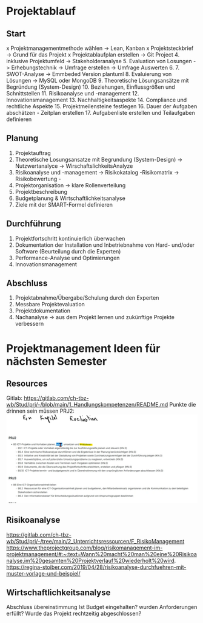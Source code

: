 # Projektablauf

## Start

x Projektmanagementmethode wählen -> Lean, Kanban
x Projektsteckbrief -> Grund für das Projekt
x Projektablaufplan erstellen -> Git Project
4. inklusive Projektumfeld -> Stakeholderanalyse
5. Evaluation von Losungen -> Erhebungstechnik -> Umfrage erstellen -> Umfrage Auswerten
6. 
7. SWOT-Analyse -> Emmbeded Version plantuml
8. Evaluierung von Lösungen -> MySQL oder MongoDB
9. Theoretische Lösungsansätze mit Begründung (System-Design)
10. Beziehungen, Einflussgrößen und Schnittstellen
11. Risikoanalyse und -management
12. Innovationsmanagement
13. Nachhaltigkeitsaspekte
14. Compliance und rechtliche Aspekte
15. Projektmeilensteine festlegen
16. Dauer der Aufgaben abschätzen - Zeitplan erstellen
17. Aufgabenliste erstellen und Teilaufgaben definieren

## Planung

1. Projektauftrag
2. Theoretische Losungsansatze mit Begrundung (System-Design) -> Nutzwertanalyce -> WirschaftslichkeitsAnalyze
3. Risikoanalyse und -management -> Risikokatalog  -Risikomatrix -> Risikobewertung -
4. Projektorganisation -> klare Rollenverteilung
5. Projektbeschreibung
6. Budgetplanung & Wirtschaftlichkeitsanalyse
7. Ziele mit der SMART-Formel definieren

## Durchführung

1. Projektfortschritt kontinuierlich überwachen
2. Dokumentation der Installation und Inbetriebnahme von Hard- und/oder Software (Beurteilung durch die Experten)
3. Performance-Analyse und Optimierungen
4. Innovationsmanagement

## Abschluss

1. Projektabnahme/Übergabe/Schulung durch den Experten
2. Messbare Projektevaluation
3. Projektdokumentation
4. Nachanalyse -> aus dem Projekt lernen und zukünftige Projekte verbessern

# Projektmanagement Ideen für nächsten Semester

## Resources

Gitlab: https://gitlab.com/ch-tbz-wb/Stud/prj/-/blob/main/1_Handlungskompetenzen/README.md
Punkte die drinnen sein müssen PRJ2: ![Projektmanagement](/docs/img/Planen_Projektmgmt.png)

## Risikoanalyse

https://gitlab.com/ch-tbz-wb/Stud/prj/-/tree/main/2_Unterrichtsressourcen/F_RisikoManagement 
https://www.theprojectgroup.com/blog/risikomanagement-im-projektmanagement/#:~:text=Wann%20macht%20man%20eine%20Risikoanalyse,im%20gesamten%20Projektverlauf%20wiederholt%20wird.
https://regina-stoiber.com/2019/04/28/risikoanalyse-durchfuehren-mit-muster-vorlage-und-beispiel/

## Wirtschaftlichkeitsanalyse

Abschluss übereinstimmung
Ist Budget eingehalten? wurden Anforderungen erfüllt? Wurde das Projekt rechtzeitig abgeschlossen?
